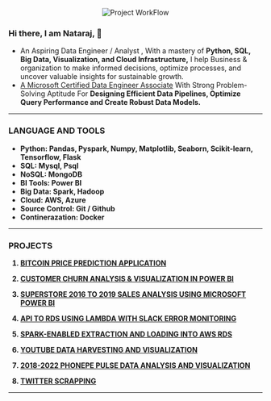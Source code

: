 <p align="center">
  <img src="https://github.com/pnraj/pnraj/assets/29162796/caa8785b-ec78-469c-bb00-73a43420ab0f" alt="Project WorkFlow">
</p>

<!--
**pnraj/pnraj** is a ✨ _special_ ✨ repository because its `README.md` (this file) appears on your GitHub profile.

Here are some ideas to get you started:

- 🔭 I’m currently working on ...
- 🌱 I’m currently learning ...
- 👯 I’m looking to collaborate on ...
- 🤔 I’m looking for help with ...
- 💬 Ask me about ...
- 📫 How to reach me: ...
- 😄 Pronouns: ...
- ⚡ Fun fact: ...
-->


### Hi there, I am Nataraj, 👋
- An Aspiring Data Engineer / Analyst </span>, With a mastery of <b> Python, SQL, Big Data, Visualization, and Cloud Infrastructure,</b> I help Business & organization to make informed decisions, optimize processes, and uncover valuable insights for sustainable growth.
- [A Microsoft Certified Data Engineer Associate](https://learn.microsoft.com/api/credentials/share/en-us/NatarajPalanivel-3700/DF6264D0E8285B6?sharingId=31B58FCDCABBCCA3) With Strong Problem-Solving Aptitude For <b> Designing Efficient Data Pipelines, Optimize Query Performance and Create Robust Data Models.


<hr></hr>

### LANGUAGE AND TOOLS

  - __Python:__ Pandas, Pyspark, Numpy, Matplotlib, Seaborn, Scikit-learn, Tensorflow, Flask
  - __SQL:__ Mysql, Psql
  - __NoSQL:__ MongoDB
  - __BI Tools:__ Power BI
  - __Big Data:__ Spark, Hadoop
  - __Cloud:__ AWS, Azure
  - __Source Control:__ Git / Github
  - __Continerazation:__ Docker

<hr></hr>

### PROJECTS

1. [BITCOIN PRICE PREDICTION APPLICATION](https://github.com/pnraj/Bitcoin-Price-Prediction-Application)

2. [CUSTOMER CHURN ANALYSIS & VISUALIZATION IN POWER BI](https://github.com/pnraj/Customer_Churn_Analysis)

3. [SUPERSTORE 2016 TO 2019 SALES ANALYSIS USING MICROSOFT POWER BI](https://github.com/pnraj/AZURE/tree/main/Sales%20Analysis%20Using%20Microsoft%20Power%20BI)

4. [API TO RDS USING LAMBDA WITH SLACK ERROR MONITORING](https://github.com/pnraj/Projects/tree/master/AWS%3A%20Bulk%20%26%20Near%20Real-Time%20Pipelines/API%20TO%20RDS%20USING%20LAMBDA%20WITH%20SLACK%20ERROR%20MONITORING)

5. [SPARK-ENABLED EXTRACTION AND LOADING INTO AWS RDS](https://github.com/pnraj/Projects/tree/master/AWS%3A%20Bulk%20%26%20Near%20Real-Time%20Pipelines/Spark-Enabled%20Extraction%20and%20Loading%20Into%20AWS%20RDS)

6. [YOUTUBE DATA HARVESTING AND VISUALIZATION](https://github.com/pnraj/Projects/tree/master/YouTube_Data_Harvesting_and_Warehousing)

7. [2018-2022 PHONEPE PULSE DATA ANALYSIS AND VISUALIZATION](https://github.com/pnraj/Projects/tree/master/Phonephe_Pulse)

8. [TWITTER SCRAPPING](https://github.com/pnraj/Twitter_scraping)
   
<hr></hr>
